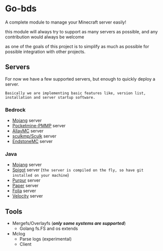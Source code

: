 # Go-bds

A complete module to manage your Minecraft server easily!

this module will always try to support as many servers as possible, and any contribution would always be welcome

as one of the goals of this project is to simplify as much as possible for possible integration with other projects.

## Servers

For now we have a few supported servers, but enough to quickly deploy a server.

`Basically we are implementing basic features like, version list, installation and server startup software.`

### Bedrock

- [Mojang](minecraft.net/en-us/download/server/bedrock) server
- [Pocketmine-PMMP](https://github.com/pmmp/PocketMine-MP) server
- [AllayMC](https://github.com/AllayMC/Allay) server
- [sculkmp/Sculk](https://github.com/sculkmp/Sculk) server
- [EndstoneMC](https://github.com/EndstoneMC/endstone) server

### Java

- [Mojang](https://www.minecraft.net/en-us/download/server) server
- [Spigot](https://www.spigotmc.org/) server (`the server is compiled on the fly, so have git installed on your machine`)
- [Purpur](https://purpurmc.org/) server
- [Paper](https://papermc.io/software/paper) server
- [Folia](https://papermc.io/software/folia) server
- [Velocity](https://papermc.io/software/velocity) server

## Tools

- Mergefs/Overlayfs (***only some systems are supported***)
   - Golang fs.FS and os extends
- Mclog
   - Parse logs (experimental)
   - Client
